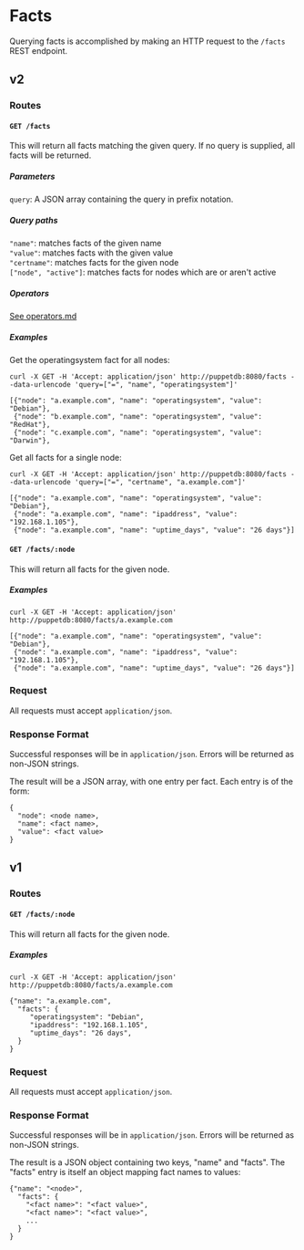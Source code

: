 # Facts

Querying facts is accomplished by making an HTTP request to the
`/facts` REST endpoint.

## v2

### Routes

#### `GET /facts`

This will return all facts matching the given query. If no query is supplied, all facts will be returned.

##### Parameters

  `query`: A JSON array containing the query in prefix notation.

##### Query paths

  `"name"`: matches facts of the given name  
  `"value"`: matches facts with the given value  
  `"certname"`: matches facts for the given node  
  `["node", "active"]`: matches facts for nodes which are or aren't active  

##### Operators

  [See operators.md](operators.md)

##### Examples

  Get the operatingsystem fact for all nodes:

    curl -X GET -H 'Accept: application/json' http://puppetdb:8080/facts --data-urlencode 'query=["=", "name", "operatingsystem"]'

    [{"node": "a.example.com", "name": "operatingsystem", "value": "Debian"},
     {"node": "b.example.com", "name": "operatingsystem", "value": "RedHat"},
     {"node": "c.example.com", "name": "operatingsystem", "value": "Darwin"},

  Get all facts for a single node:

    curl -X GET -H 'Accept: application/json' http://puppetdb:8080/facts --data-urlencode 'query=["=", "certname", "a.example.com"]'

    [{"node": "a.example.com", "name": "operatingsystem", "value": "Debian"},
     {"node": "a.example.com", "name": "ipaddress", "value": "192.168.1.105"},
     {"node": "a.example.com", "name": "uptime_days", "value": "26 days"}]

#### `GET /facts/:node`

This will return all facts for the given node.

##### Examples

    curl -X GET -H 'Accept: application/json' http://puppetdb:8080/facts/a.example.com

    [{"node": "a.example.com", "name": "operatingsystem", "value": "Debian"},
     {"node": "a.example.com", "name": "ipaddress", "value": "192.168.1.105"},
     {"node": "a.example.com", "name": "uptime_days", "value": "26 days"}]

### Request

All requests must accept `application/json`.

### Response Format

Successful responses will be in `application/json`. Errors will be returned as
non-JSON strings.

The result will be a JSON array, with one entry per fact. Each entry is of the form:

    {
      "node": <node name>,
      "name": <fact name>,
      "value": <fact value>
    }


## v1

### Routes

#### `GET /facts/:node`

This will return all facts for the given node.

##### Examples

    curl -X GET -H 'Accept: application/json' http://puppetdb:8080/facts/a.example.com

    {"name": "a.example.com",
      "facts": {
         "operatingsystem": "Debian",
         "ipaddress": "192.168.1.105",
         "uptime_days": "26 days",
      }
    }

### Request

All requests must accept `application/json`.

### Response Format

Successful responses will be in `application/json`. Errors will be returned as
non-JSON strings.

The result is a JSON object containing two keys, "name" and "facts". The
"facts" entry is itself an object mapping fact names to values:

    {"name": "<node>",
      "facts": {
        "<fact name>": "<fact value>",
        "<fact name>": "<fact value>",
        ...
      }
    }
